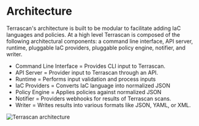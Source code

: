# Architecture

Terrascan's architecture is built to be modular to facilitate adding IaC languages and policies. At a high level Terrascan is composed of the following architectural components: a command line interface, API server, runtime, pluggable IaC providers, pluggable policy engine, notifier, and writer.

* Command Line Interface = Provides CLI input to Terrascan.
* API Server = Provider input to Terrascan through an API.
* Runtime = Performs input validation and process inputs
* IaC Providers = Converts IaC language into normalized JSON
* Policy Engine = Applies policies against normalized JSON
* Notifier = Providers webhooks for results of Terrascan scans.
* Writer = Writes results into various formats like JSON, YAML, or XML.

![Terrascan architecture](terrascan_architecture.png)


